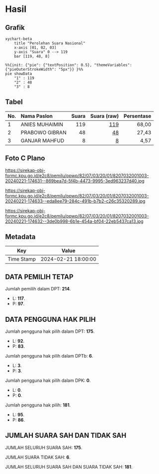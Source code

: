 # Hasil

## Grafik

```mermaid
xychart-beta
    title "Perolehan Suara Nasional"
    x-axis [01, 02, 03]
    y-axis "Suara" 0 --> 119
    bar [119, 48, 8]
```

```mermaid
%%{init: {"pie": {"textPosition": 0.5}, "themeVariables": {"pieOuterStrokeWidth": "5px"}} }%%
pie showData
    "1" : 119
    "2" : 48
    "3" : 8
```

## Tabel

| No. | Nama Paslon    | Suara | Suara (raw) | Persentase |
|:--- |:-------------- | -----:| -----------:| ----------:|
| 1   | ANIES MUHAIMIN | 119   | [119][p-1]  | 68,00      |
| 2   | PRABOWO GIBRAN | 48    | [48][p-2]   | 27,43      |
| 3   | GANJAR MAHFUD  | 8     | [8][p-3]    | 4,57       |


[p-1]: https://github.com/gigit-pemilu/pemilu-2024/blob/main/pilpres/hitung-suara/sub/82-maluku-utara/sub/07-pulau-morotai/sub/03-morotai-jaya/sub/2001-pangeo/sub/003-tps/sub/paslon-1.txt
[p-2]: https://github.com/gigit-pemilu/pemilu-2024/blob/main/pilpres/hitung-suara/sub/82-maluku-utara/sub/07-pulau-morotai/sub/03-morotai-jaya/sub/2001-pangeo/sub/003-tps/sub/paslon-2.txt
[p-3]: https://github.com/gigit-pemilu/pemilu-2024/blob/main/pilpres/hitung-suara/sub/82-maluku-utara/sub/07-pulau-morotai/sub/03-morotai-jaya/sub/2001-pangeo/sub/003-tps/sub/paslon-3.txt

## Foto C Plano

https://sirekap-obj-formc.kpu.go.id/e2c8/pemilu/ppwp/82/07/03/20/01/8207032001003-20240221-174631--869bea7d-5f4b-4473-9995-3ed963237d40.jpg

https://sirekap-obj-formc.kpu.go.id/e2c8/pemilu/ppwp/82/07/03/20/01/8207032001003-20240221-174633--eda8ee79-284c-491b-b7b2-c26c35320289.jpg

https://sirekap-obj-formc.kpu.go.id/e2c8/pemilu/ppwp/82/07/03/20/01/8207032001003-20240221-174632--3de0b998-6b1e-454a-bf04-22eb5437ca13.jpg


## Metadata

| Key        | Value               |
| ---------- | ------------------- |
| Time Stamp | 2024-02-21 18:00:00 |


## DATA PEMILIH TETAP

Jumlah pemilih dalam DPT: **214**.
 * L: **117**.
 * P: **97**.

## DATA PENGGUNA HAK PILIH

Jumlah pengguna hak pilih dalam DPT: **175**.
 * L: **92**.
 * P: **83**.

Jumlah pengguna hak pilih dalam DPTb: **6**.
 * L: **3**.
 * P: **3**.

Jumlah pengguna hak pilih dalam DPK: **0**.
 * L: **0**.
 * P: **0**.

Jumlah pengguna hak pilih: **181**.
 * L: **95**.
 * P: **86**.

## JUMLAH SUARA SAH DAN TIDAK SAH

JUMLAH SELURUH SUARA SAH: **175**.

JUMLAH SUARA TIDAK SAH: **6**.

JUMLAH SELURUH SUARA SAH DAN SUARA TIDAK SAH: **181**.


